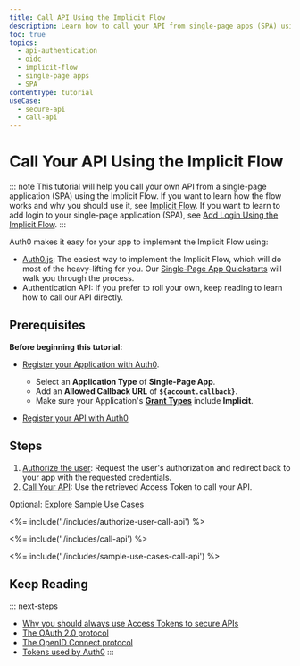 ```yaml
---
title: Call API Using the Implicit Flow
description: Learn how to call your API from single-page apps (SPA) using the Implicit Flow.
toc: true
topics:
  - api-authentication
  - oidc
  - implicit-flow
  - single-page apps
  - SPA
contentType: tutorial
useCase:
  - secure-api
  - call-api
---
```

# Call Your API Using the Implicit Flow

::: note
This tutorial will help you call your own API from a single-page application (SPA) using the Implicit Flow. If you want to learn how the flow works and why you should use it, see [Implicit Flow](/flows/concepts/implicit). If you want to learn to add login to your single-page application (SPA), see [Add Login Using the Implicit Flow](/flows/guides/implicit/add-login-implicit).
:::

Auth0 makes it easy for your app to implement the Implicit Flow using:

* [Auth0.js](/libraries/auth0js): The easiest way to implement the Implicit Flow, which will do most of the heavy-lifting for you. Our [Single-Page App Quickstarts](/quickstart/spa) will walk you through the process.
* Authentication API: If you prefer to roll your own, keep reading to learn how to call our API directly.

## Prerequisites

**Before beginning this tutorial:**

* [Register your Application with Auth0](/dashboard/guides/applications/register-app-spa). 
  * Select an **Application Type** of **Single-Page App**.
  * Add an **Allowed Callback URL** of **`${account.callback}`**.
  * Make sure your Application's **[Grant Types](/dashboard/guides/applications/update-grant-types)** include **Implicit**.

* [Register your API with Auth0](/architecture-scenarios/spa-api/part-2#create-the-api)

## Steps

1. [Authorize the user](#authorize-the-user): 
Request the user's authorization and redirect back to your app with the requested credentials.
2. [Call Your API](#call-api): 
Use the retrieved Access Token to call your API.

Optional: [Explore Sample Use Cases](#sample-use-cases)

<%= include('./includes/authorize-user-call-api') %>

<%= include('./includes/call-api') %>

<%= include('./includes/sample-use-cases-call-api') %>

## Keep Reading

::: next-steps
- [Why you should always use Access Tokens to secure APIs](/api-auth/why-use-access-tokens-to-secure-apis)
- [The OAuth 2.0 protocol](/protocols/oauth2)
- [The OpenID Connect protocol](/protocols/oidc)
- [Tokens used by Auth0](/tokens)
:::
